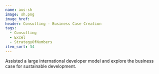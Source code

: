 ```yaml
---
name: aus-sh
image: sh.png
image_href: 
header: Consulting - Business Case Creation
tags:
  - Consulting
  - Excel
  - StrategyOfNumbers
item_sort: 34
---
```

Assisted a large international developer model and explore the business case for sustainable development. 
